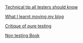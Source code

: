 [Technical tip all testers should  know](Technical_tip.md)

[What I learnt moving my blog](What_I_learnt.md)

[Critique of pure testing](Critique_of_pure_testing.md)

[Non testing Book](Non_testing_book.md)